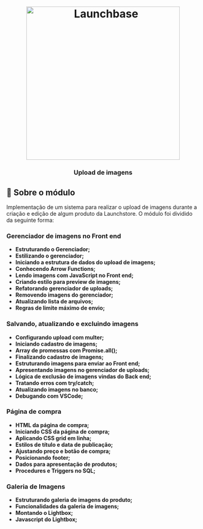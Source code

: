 <h1 align="center">
    <img alt="Launchbase" src="https://storage.googleapis.com/golden-wind/bootcamp-launchbase/logo.png" width="400px" />
</h1>

<h3 align="center">
  Upload de imagens
</h3>

## :rocket: Sobre o módulo

Implementação de um sistema para realizar o upload de imagens durante a criação e edição de algum produto da Launchstore. O módulo foi dividido da seguinte forma:

### Gerenciador de imagens no Front end  

- **Estruturando o Gerenciador;**
- **Estilizando o gerenciador;**
- **Iniciando a estrutura de dados do upload de imagens;**
- **Conhecendo Arrow Functions;**
- **Lendo imagens com JavaScript no Front end;**
- **Criando estilo para preview de imagens;**
- **Refatorando gerenciador de uploads;**
- **Removendo imagens do gerenciador;**
- **Atualizando lista de arquivos;**
- **Regras de limite máximo de envio;**

### Salvando, atualizando e excluindo imagens

- **Configurando upload com multer;**
- **Iniciando cadastro de imagens;**
- **Array de promessas com Promise.all();**
- **Finalizando cadastro de imagens;**
- **Estruturando imagens para enviar ao Front end;**
- **Apresentando imagens no gerenciador de uploads;**
- **Lógica de exclusão de imagens vindas do Back end;**
- **Tratando erros com try/catch;**
- **Atualizando imagens no banco;**
- **Debugando com VSCode;**

### Página de compra

- **HTML da página de compra;**
- **Iniciando CSS da página de compra;**
- **Aplicando CSS grid em linha;**
- **Estilos de título e data de publicação;**
- **Ajustando preço e botão de compra;**
- **Posicionando footer;**
- **Dados para apresentação de produtos;**
- **Procedures e Triggers no SQL;**

### Galeria de Imagens

- **Estruturando galeria de imagens do produto;**
- **Funcionalidades da galeria de imagens;**
- **Montando o Lightbox;**
- **Javascript do Lightbox;**
